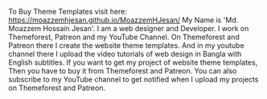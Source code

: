 To Buy Theme Templates visit here:
https://moazzemhjesan.github.io/MoazzemHJesan/
My Name is 'Md. Moazzem Hossain Jesan'. I am a web designer and Developer. I work on Themeforest, Patreon and my YouTube Channel. On Themeforest and Patreon there I create the website theme templates. And in my youtube channel there I upload the video tutorials of web design in Bangla with English subtitles. If you want to get my project of website theme templates, Then you have to buy it from Themeforest and Patreon. You can also subscribe to my YouTube channel to get notified when I upload my projects on Themeforest and Patreon.

